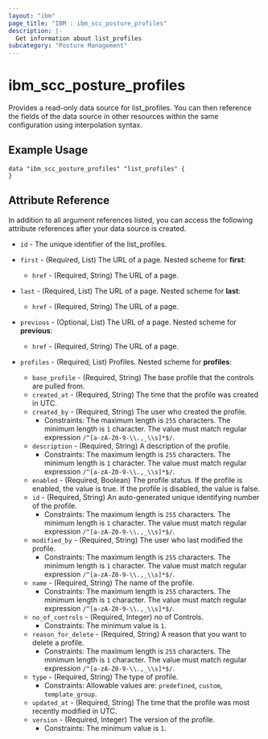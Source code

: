 ```yaml
---
layout: "ibm"
page_title: "IBM : ibm_scc_posture_profiles"
description: |-
  Get information about list_profiles
subcategory: "Posture Management"
---
```


# ibm_scc_posture_profiles

Provides a read-only data source for list_profiles. You can then reference the fields of the data source in other resources within the same configuration using interpolation syntax.

## Example Usage

```hcl
data "ibm_scc_posture_profiles" "list_profiles" {
}
```


## Attribute Reference

In addition to all argument references listed, you can access the following attribute references after your data source is created.

* `id` - The unique identifier of the list_profiles.
* `first` - (Required, List) The URL of a page.
Nested scheme for **first**:
	* `href` - (Required, String) The URL of a page.

* `last` - (Required, List) The URL of a page.
Nested scheme for **last**:
	* `href` - (Required, String) The URL of a page.

* `previous` - (Optional, List) The URL of a page.
Nested scheme for **previous**:
	* `href` - (Required, String) The URL of a page.

* `profiles` - (Required, List) Profiles.
Nested scheme for **profiles**:
	* `base_profile` - (Required, String) The base profile that the controls are pulled from.
	* `created_at` - (Required, String) The time that the profile was created in UTC.
	* `created_by` - (Required, String) The user who created the profile.
	  * Constraints: The maximum length is `255` characters. The minimum length is `1` character. The value must match regular expression `/^[a-zA-Z0-9-\\.,_\\s]*$/`.
	* `description` - (Required, String) A description of the profile.
	  * Constraints: The maximum length is `255` characters. The minimum length is `1` character. The value must match regular expression `/^[a-zA-Z0-9-\\.,_\\s]*$/`.
	* `enabled` - (Required, Boolean) The profile status. If the profile is enabled, the value is true. If the profile is disabled, the value is false.
	* `id` - (Required, String) An auto-generated unique identifying number of the profile.
	  * Constraints: The maximum length is `255` characters. The minimum length is `1` character. The value must match regular expression `/^[a-zA-Z0-9-\\.,_\\s]*$/`.
	* `modified_by` - (Required, String) The user who last modified the profile.
	  * Constraints: The maximum length is `255` characters. The minimum length is `1` character. The value must match regular expression `/^[a-zA-Z0-9-\\.,_\\s]*$/`.
	* `name` - (Required, String) The name of the profile.
	  * Constraints: The maximum length is `255` characters. The minimum length is `1` character. The value must match regular expression `/^[a-zA-Z0-9-\\.,_\\s]*$/`.
	* `no_of_controls` - (Required, Integer) no of Controls.
	  * Constraints: The minimum value is `1`.
	* `reason_for_delete` - (Required, String) A reason that you want to delete a profile.
	  * Constraints: The maximum length is `255` characters. The minimum length is `1` character. The value must match regular expression `/^[a-zA-Z0-9-\\.,_\\s]*$/`.
	* `type` - (Required, String) The type of profile.
	  * Constraints: Allowable values are: `predefined`, `custom`, `template_group`.
	* `updated_at` - (Required, String) The time that the profile was most recently modified in UTC.
	* `version` - (Required, Integer) The version of the profile.
	  * Constraints: The minimum value is `1`.

